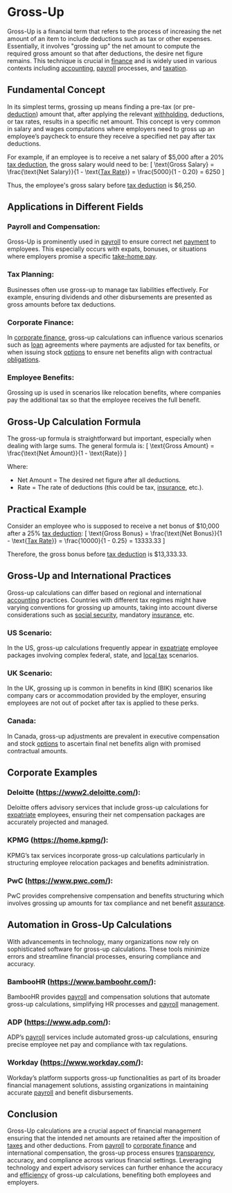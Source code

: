 # Gross-Up

Gross-Up is a financial term that refers to the process of increasing the net amount of an item to include deductions such as tax or other expenses. Essentially, it involves "grossing up" the net amount to compute the required gross amount so that after deductions, the desire net figure remains. This technique is crucial in [finance](../f/finance.md) and is widely used in various contexts including [accounting](../a/accounting.md), [payroll](../p/payroll.md) processes, and [taxation](../t/taxation.md).

## Fundamental Concept

In its simplest terms, grossing up means finding a pre-tax (or pre-[deduction](../d/deduction.md)) amount that, after applying the relevant [withholding](../w/withholding.md), deductions, or tax rates, results in a specific net amount. This concept is very common in salary and wages computations where employers need to gross up an employee’s paycheck to ensure they receive a specified net pay after tax deductions.

For example, if an employee is to receive a net salary of $5,000 after a 20% [tax deduction](../t/tax_deduction.md), the gross salary would need to be:
\[ \text{Gross Salary} = \frac{\text{Net Salary}}{1 - \text{[Tax Rate](../t/tax_rate.md)}} = \frac{5000}{1 - 0.20} = 6250 \]

Thus, the employee's gross salary before [tax deduction](../t/tax_deduction.md) is $6,250.

## Applications in Different Fields

### **Payroll and Compensation:**
Gross-Up is prominently used in [payroll](../p/payroll.md) to ensure correct net [payment](../p/payment.md) to employees. This especially occurs with expats, bonuses, or situations where employers promise a specific [take-home pay](../t/take-home_pay.md).

### **Tax Planning:**
Businesses often use gross-up to manage tax liabilities effectively. For example, ensuring dividends and other disbursements are presented as gross amounts before tax deductions.

### **Corporate Finance:**
In [corporate finance](../c/corporate_finance.md), gross-up calculations can influence various scenarios such as [loan](../l/loan.md) agreements where payments are adjusted for tax benefits, or when issuing stock [options](../o/options.md) to ensure net benefits align with contractual [obligations](../o/obligation.md).

### **Employee Benefits:**
Grossing up is used in scenarios like relocation benefits, where companies pay the additional tax so that the employee receives the full benefit.

## Gross-Up Calculation Formula

The gross-up formula is straightforward but important, especially when dealing with large sums. The general formula is:
\[ \text{Gross Amount} = \frac{\text{Net Amount}}{1 - \text{Rate}} \]

Where:
- Net Amount = The desired net figure after all deductions.
- Rate = The rate of deductions (this could be tax, [insurance](../i/insurance.md), etc.).

## Practical Example

Consider an employee who is supposed to receive a net bonus of $10,000 after a 25% [tax deduction](../t/tax_deduction.md):
\[ \text{Gross Bonus} = \frac{\text{Net Bonus}}{1 - \text{[Tax Rate](../t/tax_rate.md)}} = \frac{10000}{1 - 0.25} = 13333.33 \]

Therefore, the gross bonus before [tax deduction](../t/tax_deduction.md) is $13,333.33.

## Gross-Up and International Practices

Gross-up calculations can differ based on regional and international [accounting](../a/accounting.md) practices. Countries with different tax regimes might have varying conventions for grossing up amounts, taking into account diverse considerations such as [social security](../s/social_security.md), mandatory [insurance](../i/insurance.md), etc.

### **US Scenario:**

In the US, gross-up calculations frequently appear in [expatriate](../e/expatriate.md) employee packages involving complex federal, state, and [local tax](../l/local_tax.md) scenarios.

### **UK Scenario:**

In the UK, grossing up is common in benefits in kind (BIK) scenarios like company cars or accommodation provided by the employer, ensuring employees are not out of pocket after tax is applied to these perks.

### **Canada:**

In Canada, gross-up adjustments are prevalent in executive compensation and stock [options](../o/options.md) to ascertain final net benefits align with promised contractual amounts.

## Corporate Examples

### **Deloitte (https://www2.deloitte.com/):**
Deloitte offers advisory services that include gross-up calculations for [expatriate](../e/expatriate.md) employees, ensuring their net compensation packages are accurately projected and managed.

### **KPMG (https://home.kpmg/):**
KPMG’s tax services incorporate gross-up calculations particularly in structuring employee relocation packages and benefits administration.

### **PwC (https://www.pwc.com/):**
PwC provides comprehensive compensation and benefits structuring which involves grossing up amounts for tax compliance and net benefit [assurance](../a/assurance.md).

## Automation in Gross-Up Calculations

With advancements in technology, many organizations now rely on sophisticated software for gross-up calculations. These tools minimize errors and streamline financial processes, ensuring compliance and accuracy.

### **BambooHR (https://www.bamboohr.com/):**
BambooHR provides [payroll](../p/payroll.md) and compensation solutions that automate gross-up calculations, simplifying HR processes and [payroll](../p/payroll.md) management.

### **ADP (https://www.adp.com/):**
ADP’s [payroll](../p/payroll.md) services include automated gross-up calculations, ensuring precise employee net pay and compliance with tax regulations.

### **Workday (https://www.workday.com/):**
Workday’s platform supports gross-up functionalities as part of its broader financial management solutions, assisting organizations in maintaining accurate [payroll](../p/payroll.md) and benefit disbursements.

## Conclusion

Gross-Up calculations are a crucial aspect of financial management ensuring that the intended net amounts are retained after the imposition of [taxes](../t/taxes.md) and other deductions. From [payroll](../p/payroll.md) to [corporate finance](../c/corporate_finance.md) and international compensation, the gross-up process ensures [transparency](../t/transparency.md), accuracy, and compliance across various financial settings. Leveraging technology and expert advisory services can further enhance the accuracy and [efficiency](../e/efficiency.md) of gross-up calculations, benefiting both employees and employers.